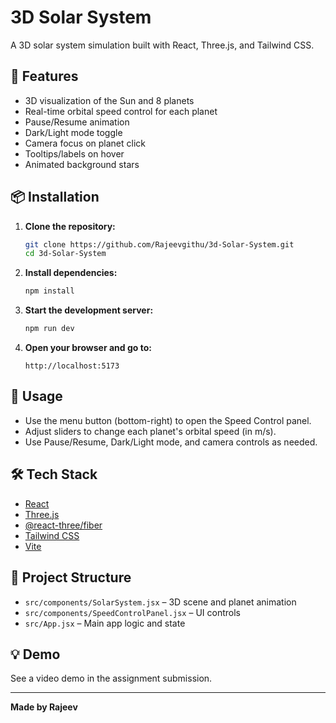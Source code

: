 # 3D Solar System

A 3D solar system simulation built with React, Three.js, and Tailwind CSS.

## 🚀 Features

- 3D visualization of the Sun and 8 planets
- Real-time orbital speed control for each planet
- Pause/Resume animation
- Dark/Light mode toggle
- Camera focus on planet click
- Tooltips/labels on hover
- Animated background stars

## 📦 Installation

1. **Clone the repository:**
   ```sh
   git clone https://github.com/Rajeevgithu/3d-Solar-System.git
   cd 3d-Solar-System
   ```

2. **Install dependencies:**
   ```sh
   npm install
   ```

3. **Start the development server:**
   ```sh
   npm run dev
   ```

4. **Open your browser and go to:**
   ```
   http://localhost:5173
   ```

## 📝 Usage

- Use the menu button (bottom-right) to open the Speed Control panel.
- Adjust sliders to change each planet's orbital speed (in m/s).
- Use Pause/Resume, Dark/Light mode, and camera controls as needed.

## 🛠️ Tech Stack

- [React](https://react.dev/)
- [Three.js](https://threejs.org/)
- [@react-three/fiber](https://docs.pmnd.rs/react-three-fiber/getting-started/introduction)
- [Tailwind CSS](https://tailwindcss.com/)
- [Vite](https://vitejs.dev/)

## 📂 Project Structure

- `src/components/SolarSystem.jsx` – 3D scene and planet animation
- `src/components/SpeedControlPanel.jsx` – UI controls
- `src/App.jsx` – Main app logic and state

## 💡 Demo

See a video demo in the assignment submission.

---

**Made by Rajeev**
